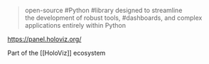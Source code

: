 > open-source #Python #library designed to streamline the development of robust tools, #dashboards, and complex applications entirely within Python

https://panel.holoviz.org/

Part of the [[HoloViz]] ecosystem